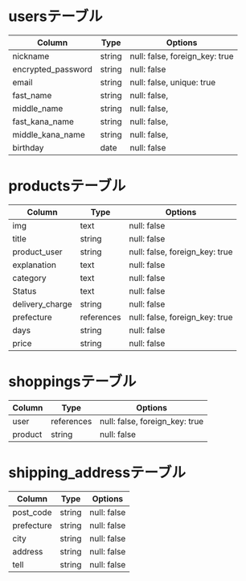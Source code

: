 # usersテーブル

| Column             | Type   | Options                        |
| ------------------ | ------ | ------------------------------ |
| nickname           | string | null: false, foreign_key: true |
| encrypted_password | string | null: false                    |
| email              | string | null: false, unique: true      |
| fast_name          | string | null: false,                   |
| middle_name        | string | null: false,                   |
| fast_kana_name     | string | null: false,                   |
| middle_kana_name   | string | null: false,                   |
| birthday           | date   | null: false                    |
 
# productsテーブル

| Column             | Type       | Options                        |
| ------------------ | ---------- | ------------------------------ |
| img                | text       | null: false                    |
| title              | string     | null: false                    |
| product_user       | string     | null: false, foreign_key: true |
| explanation        | text       | null: false                    |
| category           | text       | null: false                    | 
| Status             | text       | null: false                    |
| delivery_charge    | string     | null: false                    |
| prefecture         | references | null: false, foreign_key: true |
| days               | string     | null: false                    |
| price              | string     | null: false                    |

# shoppingsテーブル

| Column             | Type       | Options                        |
| ------------------ | ---------- | ------------------------------ |
| user               | references | null: false, foreign_key: true |
| product            | string     | null: false                    |


# shipping_addressテーブル

| Column             | Type       | Options                        |
| ------------------ | ---------- | ------------------------------ |
| post_code          | string     | null: false                    |
| prefecture         | string     | null: false                    |
| city               | string     | null: false                    |
| address            | string     | null: false                    |
| tell               | string     | null: false                    |

